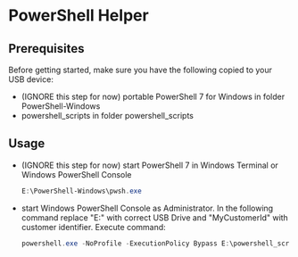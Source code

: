 # PowerShell Helper

## Prerequisites

Before getting started, make sure you have the following copied to your USB device:
  - (IGNORE this step for now) portable PowerShell 7 for Windows in folder PowerShell-Windows
  - powershell_scripts in folder powershell_scripts

## Usage

- (IGNORE this step for now) start PowerShell 7 in Windows Terminal or Windows PowerShell Console
    ```powershell
    E:\PowerShell-Windows\pwsh.exe
    ```

- start Windows PowerShell Console as Administrator. In the following command replace "E:\" with correct USB Drive and "MyCustomerId" with customer identifier. Execute command:
    ```powershell
    powershell.exe -NoProfile -ExecutionPolicy Bypass E:\powershell_scripts\collect_info.ps1 -CustomerId "MyCustomerId"
    ```
